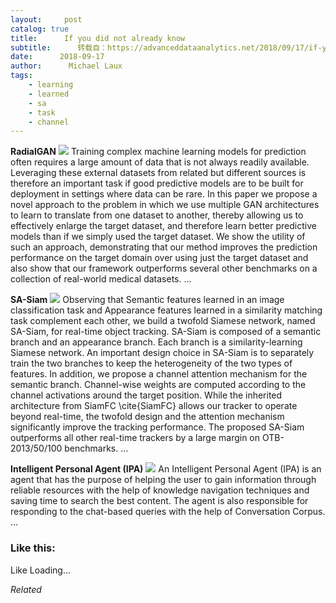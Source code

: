 ```yaml
---
layout:     post
catalog: true
title:      If you did not already know
subtitle:      转载自：https://advanceddataanalytics.net/2018/09/17/if-you-did-not-already-know-486/
date:      2018-09-17
author:      Michael Laux
tags:
    - learning
    - learned
    - sa
    - task
    - channel
---
```


**RadialGAN** ![](https://aboutdataanalytics.files.wordpress.com/2015/01/google.png?w=529)
Training complex machine learning models for prediction often requires a large amount of data that is not always readily available. Leveraging these external datasets from related but different sources is therefore an important task if good predictive models are to be built for deployment in settings where data can be rare. In this paper we propose a novel approach to the problem in which we use multiple GAN architectures to learn to translate from one dataset to another, thereby allowing us to effectively enlarge the target dataset, and therefore learn better predictive models than if we simply used the target dataset. We show the utility of such an approach, demonstrating that our method improves the prediction performance on the target domain over using just the target dataset and also show that our framework outperforms several other benchmarks on a collection of real-world medical datasets. … 

**SA-Siam** ![](https://aboutdataanalytics.files.wordpress.com/2015/01/google.png?w=529)
Observing that Semantic features learned in an image classification task and Appearance features learned in a similarity matching task complement each other, we build a twofold Siamese network, named SA-Siam, for real-time object tracking. SA-Siam is composed of a semantic branch and an appearance branch. Each branch is a similarity-learning Siamese network. An important design choice in SA-Siam is to separately train the two branches to keep the heterogeneity of the two types of features. In addition, we propose a channel attention mechanism for the semantic branch. Channel-wise weights are computed according to the channel activations around the target position. While the inherited architecture from SiamFC \cite{SiamFC} allows our tracker to operate beyond real-time, the twofold design and the attention mechanism significantly improve the tracking performance. The proposed SA-Siam outperforms all other real-time trackers by a large margin on OTB-2013/50/100 benchmarks. … 

**Intelligent Personal Agent (IPA)** ![](https://aboutdataanalytics.files.wordpress.com/2015/01/google.png?w=529)
An Intelligent Personal Agent (IPA) is an agent that has the purpose of helping the user to gain information through reliable resources with the help of knowledge navigation techniques and saving time to search the best content. The agent is also responsible for responding to the chat-based queries with the help of Conversation Corpus. … 





### Like this:

Like Loading...


*Related*


